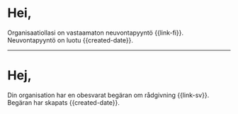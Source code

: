 # Hei,

Organisaatiollasi on vastaamaton neuvontapyynt&ouml; {{link-fi}}. Neuvontapyynt&ouml; on luotu {{created-date}}.

---

# Hej,

Din organisation har en obesvarat beg&auml;ran om r&aring;dgivning {{link-sv}}. Beg&auml;ran har skapats {{created-date}}.

